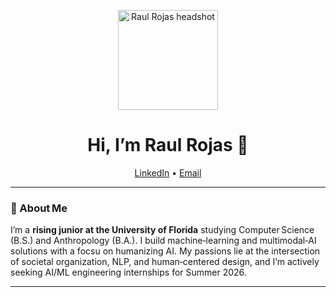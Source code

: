 <p align="center">
  <img src="![IMG_0223_v3](https://github.com/user-attachments/assets/2d9da0cd-8f7e-44e9-822f-0cafe9a6c5c1)<!--" width="160" alt="Raul Rojas headshot">
</p>

<h1 align="center">Hi, I’m Raul Rojas 👋</h1>

<p align="center">
  <a href="https://www.linkedin.com/in/raúl-rojas">LinkedIn</a> •
  <a href="mailto:raul.rojas@ufl.edu">Email</a>
</p>

---

### 🚀 About Me
I’m a **rising junior at the University of Florida** studying Computer Science (B.S.) and Anthropology (B.A.). I build machine‑learning and multimodal‑AI solutions with a focsu on humanizing AI. My passions lie at the intersection of societal organization, NLP, and human‑centered design, and I’m actively seeking AI/ML engineering internships for Summer  2026.

---

